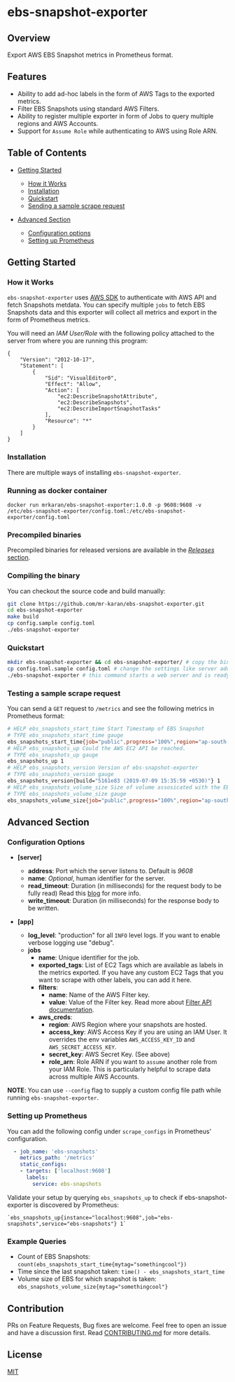 # ebs-snapshot-exporter

## Overview

Export AWS EBS Snapshot metrics in Prometheus format.

## Features

- Ability to add ad-hoc labels in the form of AWS Tags to the exported metrics.
- Filter EBS Snapshots using standard AWS Filters.
- Ability to register multiple exporter in form of Jobs to query multiple regions and AWS Accounts.
- Support for `Assume Role` while authenticating to AWS using Role ARN.

## Table of Contents

- [Getting Started](#getting-started)
  - [How it Works](#how-it-works)
  - [Installation](#installation)
  - [Quickstart](#quickstart)
  - [Sending a sample scrape request](#testing-a-sample-alert)

- [Advanced Section](#advanced-section)
  - [Configuration options](#configuation-options)
  - [Setting up Prometheus](#setting-up-prometheus)

## Getting Started

### How it Works

`ebs-snapshot-exporter` uses [AWS SDK](https://github.com/aws/aws-sdk-go) to authenticate with AWS API
and fetch Snapshots metdata. You can specify multiple `jobs` to fetch EBS Snapshots data and this exporter will collect all metrics and export in the form of Prometheus metrics.

You will need an _IAM User/Role_ with the following policy attached to the server from where you are running this program:

```plain
{
    "Version": "2012-10-17",
    "Statement": [
        {
            "Sid": "VisualEditor0",
            "Effect": "Allow",
            "Action": [
                "ec2:DescribeSnapshotAttribute",
                "ec2:DescribeSnapshots",
                "ec2:DescribeImportSnapshotTasks"
            ],
            "Resource": "*"
        }
    ]
}
```

### Installation

There are multiple ways of installing `ebs-snapshot-exporter`.

### Running as docker container

`docker run mrkaran/ebs-snapshot-exporter:1.0.0 -p 9608:9608 -v /etc/ebs-snapshot-exporter/config.toml:/etc/ebs-snapshot-exporter/config.toml`

### Precompiled binaries

Precompiled binaries for released versions are available in the [_Releases_ section](https://github.com/mr-karan/ebs-snapshot-exporter/releases/).

### Compiling the binary

You can checkout the source code and build manually:

```bash
git clone https://github.com/mr-karan/ebs-snapshot-exporter.git
cd ebs-snapshot-exporter
make build
cp config.sample config.toml
./ebs-snapshot-exporter
```

### Quickstart

```sh
mkdir ebs-snapshot-exporter && cd ebs-snapshot-exporter/ # copy the binary and config.sample in this folder
cp config.toml.sample config.toml # change the settings like server address, job metadata, aws credentials etc.
./ebs-snapshot-exporter # this command starts a web server and is ready to collect metrics from EC2.
```

### Testing a sample scrape request

You can send a `GET` request to `/metrics` and see the following metrics in Prometheus format:

```bash
# HELP ebs_snapshots_start_time Start Timestamp of EBS Snapshot
# TYPE ebs_snapshots_start_time gauge
ebs_snapshots_start_time{job="public",progress="100%",region="ap-south-1",snapshot_id="redacted",state="completed",vol_id="redacted",service="redacted"} 1.562355284e+09
# HELP ebs_snapshots_up Could the AWS EC2 API be reached.
# TYPE ebs_snapshots_up gauge
ebs_snapshots_up 1
# HELP ebs_snapshots_version Version of ebs-snapshot-exporter
# TYPE ebs_snapshots_version gauge
ebs_snapshots_version{build="5161e83 (2019-07-09 15:35:59 +0530)"} 1
# HELP ebs_snapshots_volume_size Size of volume assosicated with the EBS snapshot
# TYPE ebs_snapshots_volume_size gauge
ebs_snapshots_volume_size{job="public",progress="100%",region="ap-south-1",snapshot_id="redacted",state="completed",vol_id="redacted",service="redacted"} 50
```

## Advanced Section

### Configuration Options

- **[server]**
  - **address**: Port which the server listens to. Default is *9608*
  - **name**: _Optional_, human identifier for the server.
  - **read_timeout**: Duration (in milliseconds) for the request body to be fully read) Read this [blog](https://blog.cloudflare.com/the-complete-guide-to-golang-net-http-timeouts/) for more info.
  - **write_timeout**: Duration (in milliseconds) for the response body to be written.

- **[app]**
  - **log_level**: "production" for all `INFO` level logs. If you want to enable verbose logging use "debug".
  - **jobs**
    - **name**: Unique identifier for the job.
    - **exported_tags**: List of EC2 Tags which are available as labels in the metrics exported. If you have any custom EC2 Tags that you want to scrape with other labels, you can add it here.
    - **filters**:
      - **name**: Name of the AWS Filter key.
      - **value**: Value of the Filter key. Read more about [Filter API documentation](https://docs.aws.amazon.com/AWSEC2/latest/APIReference/API_Filter.html).
    - **aws_creds**:
      - **region**: AWS Region where your snapshots are hosted.
      - **access_key**: AWS Access Key if you are using an IAM User. It overrides the env variables `AWS_ACCESS_KEY_ID` and `AWS_SECRET_ACCESS_KEY`.
      - **secret_key**: AWS Secret Key. (See above)
      - **role_arn**: Role ARN if you want to `assume` another role from your IAM Role. This is particularly helpful to scrape data across multiple AWS Accounts.

**NOTE**: You can use `--config` flag to supply a custom config file path while running `ebs-snapshot-exporter`.

### Setting up Prometheus

You can add the following config under `scrape_configs` in Prometheus' configuration.

```yaml
  - job_name: 'ebs-snapshots'
    metrics_path: '/metrics'
    static_configs:
    - targets: ['localhost:9608']
      labels:
        service: ebs-snapshots
```

Validate your setup by querying `ebs_snapshots_up` to check if ebs-snapshot-exporter is discovered by Prometheus:

```plain
`ebs_snapshots_up{instance="localhost:9608",job="ebs-snapshots",service="ebs-snapshots"} 1`
```

### Example Queries

- Count of EBS Snapshots: `count(ebs_snapshots_start_time{mytag="somethingcool"})`
- Time since the last snapshot taken: `time() - ebs_snapshots_start_time`
- Volume size of EBS for which snapshot is taken: `ebs_snapshots_volume_size{mytag="somethingcool"}`

## Contribution

PRs on Feature Requests, Bug fixes are welcome. Feel free to open an issue and have a discussion first. Read [CONTRIBUTING.md](CONTRIBUTING.md) for more details.

## License

[MIT](license)
